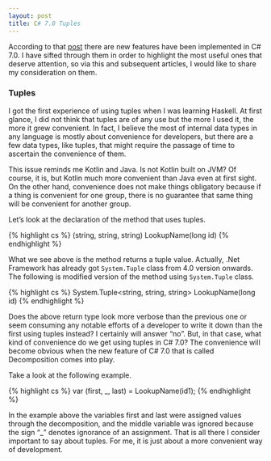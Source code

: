 ```yaml
---
layout: post
title: C# 7.0 Tuples
---
```


According to that [post](https://blogs.msdn.microsoft.com/dotnet/2017/03/09/new-features-in-c-7-0/) there are new features have been implemented in C# 7.0. I have sifted through them in order to highlight the most useful ones that deserve attention, so via this and subsequent articles, I would like to share my consideration on them.

### Tuples

I got the first experience of using tuples when I was learning Haskell. At first glance, I did not think that tuples are of any use but the more I used it, the more it grew convenient. In fact, I believe the most of internal data types in any language is mostly about convenience for developers, but there are a few data types, like tuples, that might require the passage of time to ascertain the convenience of them.

This issue reminds me Kotlin and Java. Is not Kotlin built on JVM? Of course, it is, but Kotlin much more convenient than Java even at first sight. On the other hand, convenience does not make things obligatory because if a thing is convenient for one group, there is no guarantee that same thing will be convenient for another group.

Let’s look at the declaration of the method that uses tuples.

{% highlight cs %}
(string, string, string) LookupName(long id)
{% endhighlight %}

What we see above is the method returns a tuple value. Actually, .Net Framework has already got `System.Tuple` class from 4.0 version onwards. The following is modified version of the method using `System.Tuple` class.

{% highlight cs %}
System.Tuple<string, string, string> LookupName(long id)
{% endhighlight %}

Does the above return type look more verbose than the previous one or seem consuming any notable efforts of a developer to write it down than the first using tuples instead? I certainly will answer “no”. But, in that case, what kind of convenience do we get using tuples in C# 7.0? The convenience will become obvious when the new feature of C# 7.0 that is called Decomposition comes into play.

Take a look at the following example.

{% highlight cs %}
var (first, _, last) = LookupName(id1);
{% endhighlight %}

In the example above the variables first and last were assigned values through the decomposition, and the middle variable was ignored because the sign “_” denotes ignorance of an assignment. That is all there I consider important to say about tuples. For me, it is just about a more convenient way of development.
